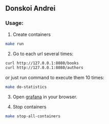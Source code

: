 ## Donskoi Andrei

### Usage:
1. Create containers
```bash
make run
``` 
2. Go to each url several times:
```bash
curl http://127.0.0.1:8080/books
curl http://127.0.0.1:8080/authors
```

or just run command to execute them 10 times:
```bash
make do-statistics
```

3. Open [grafana](http://localhost:3000/d/_eX4mpl3) in your browser.

4. Stop containers
```bash
make stop-all-containers
```